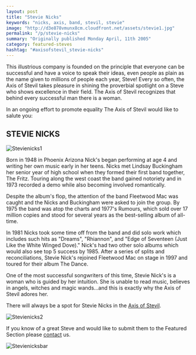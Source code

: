 ```yaml
---
layout: post
title: "Stevie Nicks"
keywords: "nicks, axis, band, stevil, stevie"
image: "http://d3e878vmunx8cm.cloudfront.net/assets/stevie1.jpg"
permalink: "/p/stevie-nicks"
summary: "Originally published Monday April, 11th 2005"
category: featured-steves
hashtag: "#axisofstevil_stevie-nicks"
---
```


[id_1]: http://d3e878vmunx8cm.cloudfront.net/assets/stevie1.jpg "Stevienicks1"[id_2]: http://d3e878vmunx8cm.cloudfront.net/assets/stevie3.jpg "Stevienicks2"[id_3]: http://d3e878vmunx8cm.cloudfront.net/assets/stevie2.jpg "SteveCarellbar"
This illustrious company is founded on the principle that everyone can be successful and have a voice to speak their ideas, even people as plain as the name given to millions of people each year, Steve! Every so often, the Axis of Stevil takes pleasure in shining the proverbial spotlight on a Steve who shows excellence in their field. The Axis of Stevil recognizes that behind every successful man there is a woman.

In an ongoing effort to promote equality The Axis of Stevil would like to salute you:

## STEVIE NICKS ##

![Stevienicks1][id_1]

Born in 1948 in Phoenix Arizona Nick's began performing at age 4 and writing her own music early in her teens. Nicks met Lindsay
Buckingham her senior year of high school when they formed their first band together, The Fritz. Touring along the west coast the band gained notoriety and in 1973 recorded a demo while also becoming involved romantically.

Despite the album's flop, the attention of the band Fleetwood Mac was caught and the Nicks and Buckingham were asked to join the group. By 1975 the band was atop the charts and 1977's Rumours, which sold over 17 million copies and stood for several years as the best-selling album of all-time.

In 1981 Nicks took some time off from the band and did solo work which includes such hits as "Dreams", "Rhiannon", and "Edge of Seventeen (Just Like the White Winged Dove)." Nick's had two other solo albums which would also see top 5 success by 1985. After a series of splits and reconciliations, Stevie Nick's rejoined Fleetwood Mac on stage in 1997 and toured for their album The Dance.

One of the most successful songwriters of this time, Stevie Nick's is a woman who is guided by her intuition. She is unable to read music, believes in angels, witches and magic wands…and this is exactly why the Axis of Stevil adores her.

There will always be a spot for Stevie Nicks in the [Axis of Stevil](/ "Axis of Stevil").

![Stevienicks2][id_2]

If you know of a great Steve and would like to submit them to the Featured Section please [contact](/contact) us.

![Stevienicksbar][id_3]
